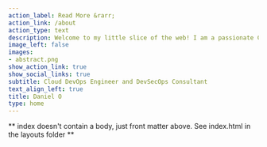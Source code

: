 ```yaml
---
action_label: Read More &rarr;
action_link: /about
action_type: text
description: Welcome to my little slice of the web! I am a passionate Cloud DevOps Engineer based in Nigeria with expertise in AWS & Azure Administration, Security, and DevOps.                                     My goal is to help organizations leverage technology to solve complex problems. With a keen interest in Automation, Privacy Law, and Cinematography, I hope to share my knowledge and experiences with you through this platform.
image_left: false
images:
- abstract.png
show_action_link: true
show_social_links: true
subtitle: Cloud DevOps Engineer and DevSecOps Consultant
text_align_left: true
title: Daniel O
type: home
---
```


** index doesn't contain a body, just front matter above.
See index.html in the layouts folder **
